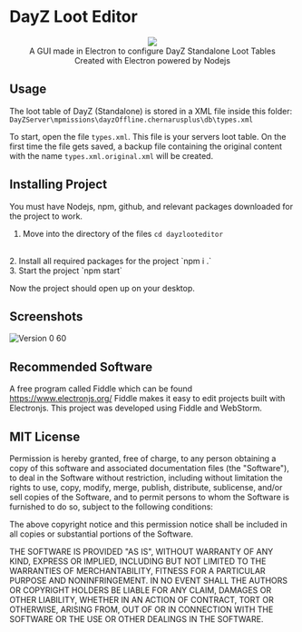 # DayZ Loot Editor
<p align="center">
  <img src="https://user-images.githubusercontent.com/34726562/148476071-67205782-7264-4bcd-9150-2b6f31e01efb.png" />
 <br>
  A GUI made in Electron to configure DayZ Standalone Loot Tables
  <br>
 Created with Electron powered by Nodejs
</p>





## Usage
The loot table of DayZ (Standalone) is stored in a XML file inside 
this folder: 
<br>`DayZServer\mpmissions\dayzOffline.chernarusplus\db\types.xml`

To start, open the file `types.xml`. This file is your servers loot table. On the first time the file gets saved, a backup file containing the original content with the name `types.xml.original.xml` will be created.

## Installing Project

You must have Nodejs, npm, github, and relevant packages downloaded for the project to work.
<br>
1. Move into the directory of the files
`cd dayzlooteditor`
<br>
2. Install all required packages for the project
`npm i .`
<br>
3. Start the project
`npm start`

<br>

Now the project should open up on your desktop.
## Screenshots

![Version 0 60](https://user-images.githubusercontent.com/34726562/149244803-437e7ffe-dcfa-4dd4-9739-f2001473e945.PNG)


## Recommended Software

 A free program called Fiddle which can be found https://www.electronjs.org/
Fiddle makes it easy to edit projects built with Electronjs. This project was developed using Fiddle and WebStorm. 

## MIT License

Permission is hereby granted, free of charge, to any person obtaining a copy of this software and associated documentation files (the "Software"), to deal in the Software without restriction, including without limitation the rights to use, copy, modify, merge, publish, distribute, sublicense, and/or sell copies of the Software, and to permit persons to whom the Software is furnished to do so, subject to the following conditions:

The above copyright notice and this permission notice shall be included in all copies or substantial portions of the Software.

THE SOFTWARE IS PROVIDED "AS IS", WITHOUT WARRANTY OF ANY KIND, EXPRESS OR IMPLIED, INCLUDING BUT NOT LIMITED TO THE WARRANTIES OF MERCHANTABILITY, FITNESS FOR A PARTICULAR PURPOSE AND NONINFRINGEMENT. IN NO EVENT SHALL THE AUTHORS OR COPYRIGHT HOLDERS BE LIABLE FOR ANY CLAIM, DAMAGES OR OTHER LIABILITY, WHETHER IN AN ACTION OF CONTRACT, TORT OR OTHERWISE, ARISING FROM, OUT OF OR IN CONNECTION WITH THE SOFTWARE OR THE USE OR OTHER DEALINGS IN THE SOFTWARE.

